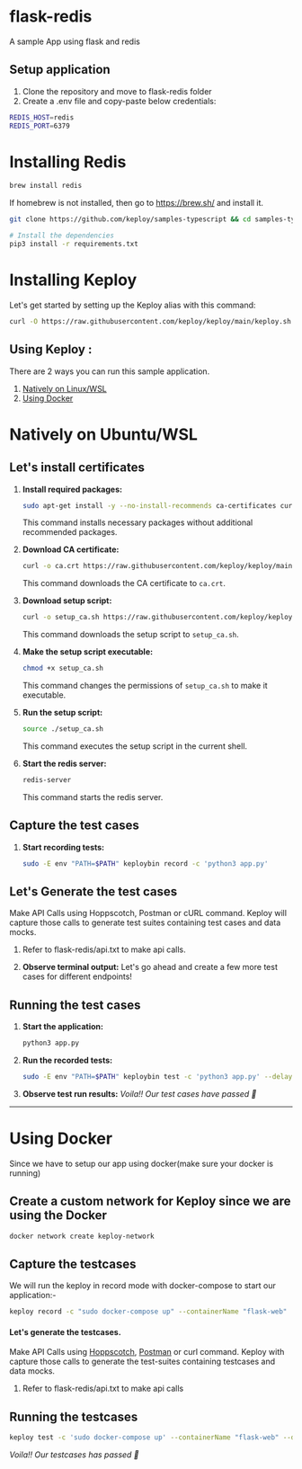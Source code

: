 # flask-redis

A sample App using flask and redis

## Setup application

1. Clone the repository and move to flask-redis folder
2. Create a .env file and copy-paste below credentials:

```bash
REDIS_HOST=redis
REDIS_PORT=6379
```

# Installing Redis

```sh
brew install redis
```
If homebrew is not installed, then go to https://brew.sh/ and install it.

```bash
git clone https://github.com/keploy/samples-typescript && cd samples-typescript/flask-redis

# Install the dependencies
pip3 install -r requirements.txt
```

# Installing Keploy

Let's get started by setting up the Keploy alias with this command:

```sh
curl -O https://raw.githubusercontent.com/keploy/keploy/main/keploy.sh && source keploy.sh
```

## Using Keploy :

There are 2 ways you can run this sample application.

1. [Natively on Linux/WSL](#natively-on-ubuntuwsl)
2. [Using Docker](#running-sample-app-using-docker)

# Natively on Ubuntu/WSL

## Let's install certificates

1. **Install required packages:**

   ```sh
   sudo apt-get install -y --no-install-recommends ca-certificates curl
   ```

   This command installs necessary packages without additional recommended packages.

2. **Download CA certificate:**

   ```sh
   curl -o ca.crt https://raw.githubusercontent.com/keploy/keploy/main/pkg/core/proxy/asset/ca.crt
   ```

   This command downloads the CA certificate to `ca.crt`.

3. **Download setup script:**

   ```sh
   curl -o setup_ca.sh https://raw.githubusercontent.com/keploy/keploy/main/pkg/core/proxy/asset/setup_ca.sh
   ```

   This command downloads the setup script to `setup_ca.sh`.

4. **Make the setup script executable:**

   ```sh
   chmod +x setup_ca.sh
   ```

   This command changes the permissions of `setup_ca.sh` to make it executable.

5. **Run the setup script:**

   ```sh
   source ./setup_ca.sh
   ```

   This command executes the setup script in the current shell.

6. **Start the redis server:**
   ```sh
   redis-server
   ```
   This command starts the redis server.

## Capture the test cases

1. **Start recording tests:**
   ```bash
   sudo -E env "PATH=$PATH" keploybin record -c 'python3 app.py'
   ```

## Let's Generate the test cases

Make API Calls using Hoppscotch, Postman or cURL command. Keploy will capture those calls to generate test suites containing test cases and data mocks.

1. Refer to flask-redis/api.txt to make api calls.

2. **Observe terminal output:**
   Let's go ahead and create a few more test cases for different endpoints!

## Running the test cases

1. **Start the application:**

   ```bash
   python3 app.py
   ```

2. **Run the recorded tests:**

   ```bash
   sudo -E env "PATH=$PATH" keploybin test -c 'python3 app.py' --delay 10
   ```

3. **Observe test run results:**
   _Voila!! Our test cases have passed 🌟_

---

# Using Docker

Since we have to setup our app using docker(make sure your docker is running)

## Create a custom network for Keploy since we are using the Docker

```bash
docker network create keploy-network
```

## Capture the testcases

We will run the keploy in record mode with docker-compose to start our application:-

```bash
keploy record -c "sudo docker-compose up" --containerName "flask-web"

```

#### Let's generate the testcases.

Make API Calls using [Hoppscotch](https://hoppscotch.io), [Postman](https://postman.com) or curl command. Keploy with capture those calls to generate the test-suites containing testcases and data mocks.

1. Refer to flask-redis/api.txt to make api calls

## Running the testcases

```bash
keploy test -c 'sudo docker-compose up' --containerName "flask-web" --delay 10
```

_Voila!! Our testcases has passed 🌟_

